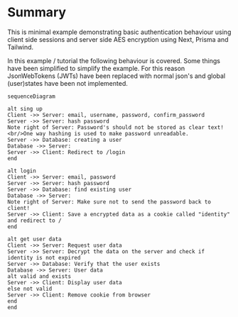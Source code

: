 # Summary

This is minimal example demonstrating basic authentication behaviour using client side sessions and server side AES encryption using Next, Prisma and Tailwind.

In this example / tutorial the following behaviour is covered. Some things have been simplified to simplify the example.
For this reason JsonWebTokens (JWTs) have been replaced with normal json's and global (user)states have been not implemented.

```mermaid
sequenceDiagram

alt sing up
Client ->> Server: email, username, password, confirm_password
Server ->> Server: hash password
Note right of Server: Password's should not be stored as clear text!<br/>One way hashing is used to make password unreadable.
Server ->> Database: creating a user
Database ->> Server: 
Server ->> Client: Redirect to /login
end

alt login
Client ->> Server: email, password
Server ->> Server: hash password
Server ->> Database: find existing user
Database ->> Server: 
Note right of Server: Make sure not to send the password back to client!
Server ->> Client: Save a encrypted data as a cookie called "identity" and redirect to /
end

alt get user data
Client ->> Server: Request user data
Server ->> Server: Decrypt the data on the server and check if identity is not expired
Server ->> Database: Verify that the user exists
Database ->> Server: User data
alt valid and exists
Server ->> Client: Display user data
else not valid
Server ->> Client: Remove cookie from browser
end
end
```
